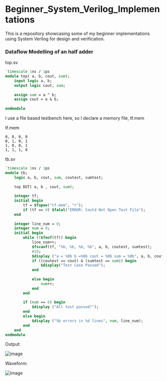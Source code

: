 # Beginner_System_Verilog_Implementations

This is a repository showcasing some of my beginner implementations using System Verilog for design and verification.

### Dataflow Modelling of an half adder

top.sv
```sv
`timescale 1ns / 1ps
module top( a, b, cout, sum);
    input logic a, b;
    output logic cout, sum;
    
    assign sum = a ^ b;
    assign cout = a & b;
    
endmodule
```

I use a file based testbench here, so I declare a memory file, tf.mem

tf.mem
```
0, 0, 0, 0
0, 1, 0, 1
1, 0, 0, 1
1, 1, 1, 0
```

tb.sv
```sv
`timescale 1ns / 1ps
module tb;
    logic a, b, cout, sum, coutest, sumtest;
    
    top DUT( a, b , cout, sum);
    
    integer tf;
    initial begin
        tf = $fopen("tf.mem", "r");
        if (tf == 0) $fatal("ERROR: Could Not Open Test File");
    end
    
    integer line_num = 0;
    integer num = 0;
    initial begin 
        while (!$feof(tf)) begin 
            line_num++;
            $fscanf(tf, "%b, %b, %b, %b", a, b, coutest, sumtest);
            #10;
            $display ("a = %0b b =%0b cout = %0b sum = %0b", a, b, cout , sum );
            if ((coutest == cout) & (sumtest == sum)) begin
                $display("Test Case Passed");
            end
            
            else begin
                num++;
            end
        end 
        
        if (num == 0) begin
            $display ("All test passed!");
        end
        else begin
            $display ("%b errors in %d lines", num, line_num);
        end       
    end
endmodule
```

Output:

![image](https://github.com/user-attachments/assets/0b6e2e12-9612-4036-89e6-a44999fbd831)


Waveform:

![image](https://github.com/user-attachments/assets/bc611695-f3ba-45a9-9f4a-546c1b0aebe9)



